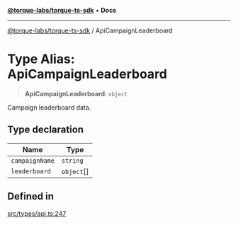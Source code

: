 [**@torque-labs/torque-ts-sdk**](../README.md) • **Docs**

***

[@torque-labs/torque-ts-sdk](../globals.md) / ApiCampaignLeaderboard

# Type Alias: ApiCampaignLeaderboard

> **ApiCampaignLeaderboard**: `object`

Campaign leaderboard data.

## Type declaration

| Name | Type |
| ------ | ------ |
| `campaignName` | `string` |
| `leaderboard` | `object`[] |

## Defined in

[src/types/api.ts:247](https://github.com/torque-labs/torque-ts-sdk/blob/e34efdf278512e8a58bacdba966e9cd90b1db20a/src/types/api.ts#L247)

